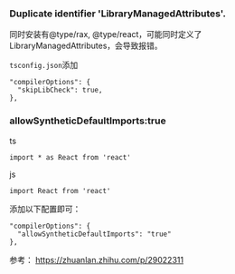 
### Duplicate identifier 'LibraryManagedAttributes'.
同时安装有@type/rax, @type/react，可能同时定义了LibraryManagedAttributes，会导致报错。

`tsconfig.json`添加

```
"compilerOptions": {
  "skipLibCheck": true,
},
```


### allowSyntheticDefaultImports:true

ts
```
import * as React from 'react'
```

js
```
import React from 'react'
```

添加以下配置即可：
```
"compilerOptions": {
  "allowSyntheticDefaultImports": "true"
},
```

参考： https://zhuanlan.zhihu.com/p/29022311